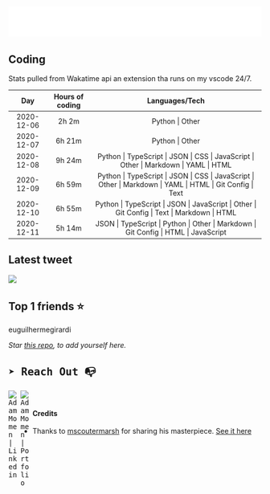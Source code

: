 
![test image size](/assets/welcome_message.gif)

## Coding
Stats pulled from Wakatime api an extension tha runs on my vscode 24/7.

|Day|Hours of coding|Languages/Tech|
|:-:|:-:|:-:|
|2020-12-06|2h 2m|Python &#124; Other|
|2020-12-07|6h 21m|Python &#124; Other|
|2020-12-08|9h 24m|Python &#124; TypeScript &#124; JSON &#124; CSS &#124; JavaScript &#124; Other &#124; Markdown &#124; YAML &#124; HTML|
|2020-12-09|6h 59m|Python &#124; TypeScript &#124; JSON &#124; CSS &#124; JavaScript &#124; Other &#124; Markdown &#124; YAML &#124; HTML &#124; Git Config &#124; Text|
|2020-12-10|6h 55m|Python &#124; TypeScript &#124; JSON &#124; JavaScript &#124; Other &#124; Git Config &#124; Text &#124; Markdown &#124; HTML|
|2020-12-11|5h 14m|JSON &#124; TypeScript &#124; Python &#124; Other &#124; Markdown &#124; Git Config &#124; HTML &#124; JavaScript|

## Latest tweet
[<img src="<tweet-image-url>" width="400">](https://twitter.com/adammomen8/status/1316739109638090754)

## Top 1 friends ⭐️
euguilhermegirardi

*Star [this repo](https://github.com/AdamMomen/AdamMomen), to add yourself here.*


<samp>

## ➤ Reach Out :mailbox_with_no_mail:

>
  <a href="https://www.linkedin.com/in/adam-momen-99596275/">
     <img align="left" alt="Adam Momen | Linkedin" width="24px" src="./assets/Linkedin.svg" />
   </a>

   <a href="https://adammomen.com/">
     <img align="left" alt="Adam Momen | Portfolio" width="24px" src="./assets/web.svg" />
   </a>

</samp>

<br>

#### Credits
* Thanks to [mscoutermarsh](https://github.com/mscoutermarsh) for sharing his masterpiece. [See it here](https://github.com/mscoutermarsh/mscoutermarsh)